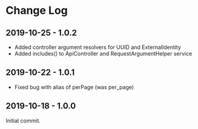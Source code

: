 Change Log
==========

2019-10-25 - 1.0.2
------------------

 * Added controller argument resolvers for UUID and ExternalIdentity
 * Added includes() to ApiController and RequestArgumentHelper service

2019-10-22 - 1.0.1
------------------

 * Fixed bug with alias of perPage (was per_page)

2019-10-18 - 1.0.0
------------------

Initial commit.
